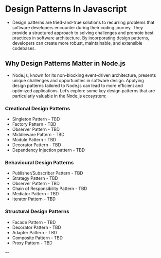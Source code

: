 # Design Patterns In Javascript

- Design patterns are tried-and-true solutions to recurring problems that software developers encounter during their coding journey. They provide a structured approach to solving challenges and promote best practices in software architecture. By incorporating design patterns, developers can create more robust, maintainable, and extensible codebases.
## Why Design Patterns Matter in Node.js
- Node.js, known for its non-blocking event-driven architecture, presents unique challenges and opportunities in software design. Applying design patterns tailored to Node.js can lead to more efficient and optimized applications. Let’s explore some key design patterns that are particularly valuable in the Node.js ecosystem:

### Creational Design Patterns
- Singleton Pattern - TBD
- Factory Pattern - TBD
- Observer Pattern - TBD
- Middleware Pattern - TBD
- Module Pattern - TBD
- Decorator Pattern - TBD
- Dependency Injection pattern - TBD

### Behavioural Design Patterns

- Publisher/Subscriber Pattern - TBD
- Strategy Pattern - TBD
- Observer Pattern - TBD
- Chain of Responsibility Pattern - TBD
- Mediator Pattern - TBD
- Iterator Pattern - TBD

### Structural Design Patterns

- Facade Pattern - TBD
- Decorator Pattern - TBD
- Adapter Pattern - TBD
- Composite Pattern - TBD
- Proxy Pattern - TBD


--